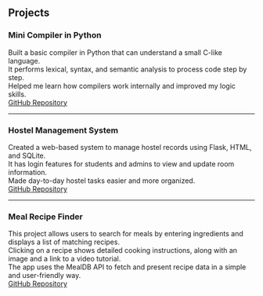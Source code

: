 ## Projects

### Mini Compiler in Python
Built a basic compiler in Python that can understand a small C-like language.  
It performs lexical, syntax, and semantic analysis to process code step by step.  
Helped me learn how compilers work internally and improved my logic skills.  
[GitHub Repository](https://github.com/yourusername/mini-compiler-python)

---

### Hostel Management System
Created a web-based system to manage hostel records using Flask, HTML, and SQLite.  
It has login features for students and admins to view and update room information.  
Made day-to-day hostel tasks easier and more organized.  
[GitHub Repository](https://github.com/yourusername/hostel-management)

---

### Meal Recipe Finder
This project allows users to search for meals by entering ingredients and displays a list of matching recipes.  
Clicking on a recipe shows detailed cooking instructions, along with an image and a link to a video tutorial.  
The app uses the MealDB API to fetch and present recipe data in a simple and user-friendly way.  
[GitHub Repository](https://github.com/yourusername/meal-recipe-finder)
